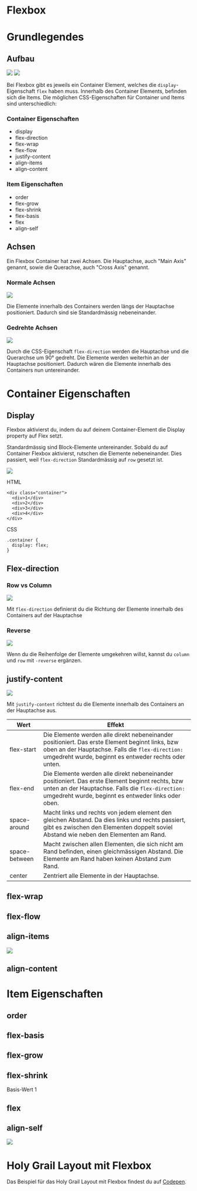 Flexbox
=====

# Grundlegendes

## Aufbau
<img src="assets/flexbox/container.svg" style="max-width: 400px;">

<img src="assets/flexbox/items.svg" style="max-width: 400px;">

Bei Flexbox gibt es jeweils ein Container Element, welches die `display`-Eigenschaft `flex` haben muss. Innerhalb des Container Elements, befinden sich die Items. Die möglichen CSS-Eigenschaften für Container und Items sind unterschiedlich:

### Container Eigenschaften
* display
* flex-direction
* flex-wrap
* flex-flow
* justify-content
* align-items
* align-content

### Item Eigenschaften
* order
* flex-grow
* flex-shrink
* flex-basis
* flex
* align-self




## Achsen

Ein Flexbox Container hat zwei Achsen. Die Hauptachse, auch "Main Axis" genannt, sowie die Querachse, auch "Cross Axis" genannt.

### Normale Achsen

<img src="assets/flexbox/direction.png" style="max-width: 400px;">

Die Elemente innerhalb des Containers werden längs der Hauptachse positioniert. Dadurch sind sie Standardmässig nebeneinander.

### Gedrehte Achsen

<img src="assets/flexbox/direction_rotated.png" style="max-height: 400px;">

Durch die CSS-Eigenschaft `flex-direction` werden die Hauptachse und die Querarchse um 90° gedreht. Die Elemente werden weiterhin an der Hauptachse positioniert. Dadurch wären die Elemente innerhalb des Containers nun untereinander.



# Container Eigenschaften

## Display

Flexbox aktivierst du, indem du auf deinem Container-Element die Display property auf Flex setzt.

Standardmässig sind Block-Elemente untereinander. Sobald du auf Container Flexbox aktivierst, rutschen die Elemente nebeneinander. Dies passiert, weil `flex-direction` Standardmässig auf `row` gesetzt ist.

<img src="assets/flexbox/display.gif" style="max-width: 600px;">

HTML

    <div class="container">
      <div>1</div>
      <div>2</div>
      <div>3</div>
      <div>4</div>
    </div>
CSS

    .container {
      display: flex;
    }

## Flex-direction

### Row vs Column

<img src="assets/flexbox/direction.gif" style="max-width: 600px;">

Mit `flex-direction` definierst du die Richtung der Elemente innerhalb des Containers auf der Hauptachse

### Reverse

<img src="assets/flexbox/direction-reverse.gif" style="max-width: 600px;">

Wenn du die Reihenfolge der Elemente umgekehren willst, kannst du `column` und `row` mit `-reverse` ergänzen.

## justify-content

<img src="assets/flexbox/justify-content.gif" style="max-width: 600px;">

Mit `justify-content` richtest du die Elemente innerhalb des Containers an der Hauptachse aus.


Wert | Effekt
---------|----------
flex-start | Die Elemente werden alle direkt nebeneinander positioniert. Das erste Element beginnt links, bzw oben an der Hauptachse. Falls die `flex-direction:` umgedreht wurde, beginnt es entweder rechts oder unten.
flex-end | Die Elemente werden alle direkt nebeneinander positioniert. Das erste Element beginnt rechts, bzw unten an der Hauptachse. Falls die `flex-direction:` umgedreht wurde, beginnt es entweder links oder oben.
space-around | Macht links und rechts von jedem element den gleichen Abstand. Da dies links und rechts passiert, gibt es zwischen den Elementen doppelt soviel Abstand wie neben den Elementen am Rand.
space-between | Macht zwischen allen Elementen, die sich nicht am Rand befinden, einen gleichmässigen Abstand. Die Elemente am Rand haben keinen Abstand zum Rand.
center | Zentriert alle Elemente in der Hauptachse.


## flex-wrap



## flex-flow


## align-items
<img src="assets/flexbox/align-items.gif" style="max-width: 600px;">

## align-content

# Item Eigenschaften

## order

## flex-basis

## flex-grow

## flex-shrink

Basis-Wert 1

## flex

## align-self

<img src="assets/flexbox/align-self.gif" style="max-width: 600px;">


# Holy Grail Layout mit Flexbox

Das Beispiel für das Holy Grail Layout mit Flexbox findest du auf [Codepen](https://codepen.io/chriscoyier/pen/vWEMWw).
